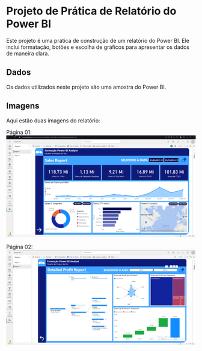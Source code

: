 # Projeto de Prática de Relatório do Power BI

Este projeto é uma prática de construção de um relatório do Power BI. Ele inclui formatação, botões e escolha de gráficos para apresentar os dados de maneira clara.

## Dados

Os dados utilizados neste projeto são uma amostra do Power BI.

## Imagens

Aqui estão duas imagens do relatório:

Página 01:
<img src="/power_by_analyst_dio_projeto_01/power_by_analyst_dio_projeto_01_pg_01.png">

Página 02:
<img src="/power_by_analyst_dio_projeto_01/power_by_analyst_dio_projeto_01_pg_02.png">
